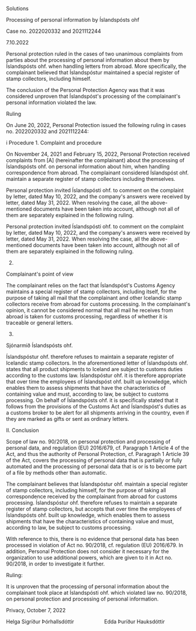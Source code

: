 Solutions

Processing of personal information by Íslandspósts ohf

Case no. 2022020332 and 2021112244

7.10.2022

Personal protection ruled in the cases of two unanimous complaints from parties about the processing of personal information about them by Íslandspósts ohf. when handling letters from abroad. More specifically, the complainant believed that Íslandspóstur maintained a special register of stamp collectors, including himself.

The conclusion of the Personal Protection Agency was that it was considered unproven that Íslandspóst's processing of the complainant's personal information violated the law.

Ruling

On June 20, 2022, Personal Protection issued the following ruling in cases no. 2022020332 and 2021112244:

i
Procedure
1.
Complaint and procedure

On November 24, 2021 and February 15, 2022, Personal Protection received complaints from \[A\] (hereinafter the complainant) about the processing of Íslandspósts ohf. on personal information about him, when handling correspondence from abroad. The complainant considered Íslandspóst ohf. maintain a separate register of stamp collectors including themselves.

Personal protection invited Íslandspósti ohf. to comment on the complaint by letter, dated May 10, 2022, and the company's answers were received by letter, dated May 31, 2022. When resolving the case, all the above-mentioned documents have been taken into account, although not all of them are separately explained in the following ruling.

Personal protection invited Íslandspósti ohf. to comment on the complaint by letter, dated May 10, 2022, and the company's answers were received by letter, dated May 31, 2022. When resolving the case, all the above-mentioned documents have been taken into account, although not all of them are separately explained in the following ruling.

2.
Complainant's point of view

The complainant relies on the fact that Íslandspóst's Customs Agency maintains a special register of stamp collectors, including itself, for the purpose of taking all mail that the complainant and other Icelandic stamp collectors receive from abroad for customs processing. In the complainant's opinion, it cannot be considered normal that all mail he receives from abroad is taken for customs processing, regardless of whether it is traceable or general letters.

3.
Sjónarmið Íslandspósts ohf.

Íslandspóstur ohf. therefore refuses to maintain a separate register of Icelandic stamp collectors. In the aforementioned letter of Íslandspósts ohf. states that all product shipments to Iceland are subject to customs duties according to the customs law. Íslandspóstur ohf. it is therefore appropriate that over time the employees of Íslandspóst ohf. built up knowledge, which enables them to assess shipments that have the characteristics of containing value and must, according to law, be subject to customs processing. On behalf of Íslandspósts ohf. it is specifically stated that it follows from the provisions of the Customs Act and Íslandspóst's duties as a customs broker to be alert for all shipments arriving in the country, even if they are marked as gifts or sent as ordinary letters.

II.
Conclusion

Scope of law no. 90/2018, on personal protection and processing of personal data, and regulation (EU) 2016/679, cf. Paragraph 1 Article 4 of the Act, and thus the authority of Personal Protection, cf. Paragraph 1 Article 39 of the Act, covers the processing of personal data that is partially or fully automated and the processing of personal data that is or is to become part of a file by methods other than automatic.

The complainant believes that Íslandspóstur ohf. maintain a special register of stamp collectors, including himself, for the purpose of taking all correspondence received by the complainant from abroad for customs processing. Íslandspóstur ohf. therefore refuses to maintain a separate register of stamp collectors, but accepts that over time the employees of Íslandspósts ohf. built up knowledge, which enables them to assess shipments that have the characteristics of containing value and must, according to law, be subject to customs processing.

With reference to this, there is no evidence that personal data has been processed in violation of Act no. 90/2018, cf. regulation (EU) 2016/679. In addition, Personal Protection does not consider it necessary for the organization to use additional powers, which are given to it in Act no. 90/2018, in order to investigate it further.

Ruling:

It is unproven that the processing of personal information about the complainant took place at Íslandspósti ohf. which violated law no. 90/2018, on personal protection and processing of personal information.

Privacy, October 7, 2022

Helga Sigríður Þórhallsdóttir                     Edda Þuríður Hauksdóttir
